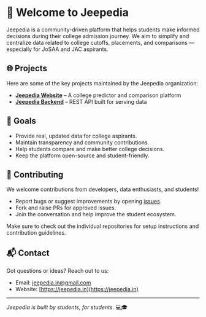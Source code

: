 # 🚀 Welcome to Jeepedia

Jeepedia is a community-driven platform that helps students make informed decisions during their college admission journey. We aim to simplify and centralize data related to college cutoffs, placements, and comparisons — especially for JoSAA and JAC aspirants.

## 🌐 Projects

Here are some of the key projects maintained by the Jeepedia organization:

- [**Jeepedia Website**](https://jeepedia.in) – A college predictor and comparison platform
- [**Jeepedia Backend**](https://github.com/Jeepedia/backend) – REST API built for serving data

## 📌 Goals

- Provide real, updated data for college aspirants.
- Maintain transparency and community contributions.
- Help students compare and make better college decisions.
- Keep the platform open-source and student-friendly.

## 🤝 Contributing

We welcome contributions from developers, data enthusiasts, and students!

- Report bugs or suggest improvements by opening [issues](https://github.com/Jeepedia).
- Fork and raise PRs for approved issues.
- Join the conversation and help improve the student ecosystem.

Make sure to check out the individual repositories for setup instructions and contribution guidelines.


## 📬 Contact

Got questions or ideas? Reach out to us:

- Email: jeepedia.in@gmail.com
- Website: [https://jeepedia.in](https://jeepedia.in)

---

_Jeepedia is built by students, for students._ 💻🎓
